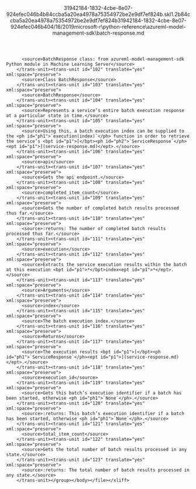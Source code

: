 <?xml version="1.0"?><xliff version="1.2" xmlns="urn:oasis:names:tc:xliff:document:1.2" xmlns:xsi="http://www.w3.org/2001/XMLSchema-instance" xsi:schemaLocation="urn:oasis:names:tc:xliff:document:1.2 xliff-core-1.2-transitional.xsd"><file datatype="xml" original="batch-response.md" source-language="en-US" target-language="en-US"><header><tool tool-id="mdxliff" tool-name="mdxliff" tool-version="1.0-d1654b2" tool-company="Microsoft" /><xliffext:skl_file_name xmlns:xliffext="urn:microsoft:content:schema:xliffextensions">31942184-1832-4cbe-8e07-924efec046b4b84ccba5a20ea4978a75354972be2e9df7ef824b.skl</xliffext:skl_file_name><xliffext:version xmlns:xliffext="urn:microsoft:content:schema:xliffextensions">1.2</xliffext:version><xliffext:ms.openlocfilehash xmlns:xliffext="urn:microsoft:content:schema:xliffextensions">b84ccba5a20ea4978a75354972be2e9df7ef824b</xliffext:ms.openlocfilehash><xliffext:ms.sourcegitcommit xmlns:xliffext="urn:microsoft:content:schema:xliffextensions">31942184-1832-4cbe-8e07-924efec046b4</xliffext:ms.sourcegitcommit><xliffext:ms.lasthandoff xmlns:xliffext="urn:microsoft:content:schema:xliffextensions">04/18/2019</xliffext:ms.lasthandoff><xliffext:ms.openlocfilepath xmlns:xliffext="urn:microsoft:content:schema:xliffextensions">microsoft-r\python-reference\azureml-model-management-sdk\batch-response.md</xliffext:ms.openlocfilepath></header><body><group id="content" extype="content"><trans-unit id="101" translate="yes" xml:space="preserve" restype="x-metadata">
          <source>BatchResponse class: from azureml-model-management-sdk Python module in Machine Learning Server</source>
        </trans-unit><trans-unit id="102" translate="yes" xml:space="preserve">
          <source>Class BatchResponse</source>
        </trans-unit><trans-unit id="103" translate="yes" xml:space="preserve">
          <source>BatchResponse</source>
        </trans-unit><trans-unit id="104" translate="yes" xml:space="preserve">
          <source>Represents a service’s entire batch execution response at a particular state in time.</source>
        </trans-unit><trans-unit id="105" translate="yes" xml:space="preserve">
          <source>Using this, a batch execution index can be supplied to the <ph id="ph1">`execution(index)`</ph> function in order to retrieve the service’s <bpt id="p1">[</bpt><ph id="ph2">`ServiceResponse`</ph><ept id="p1">](service-response.md)</ept>.</source>
        </trans-unit><trans-unit id="106" translate="yes" xml:space="preserve">
          <source>api</source>
        </trans-unit><trans-unit id="107" translate="yes" xml:space="preserve">
          <source>Gets the api endpoint.</source>
        </trans-unit><trans-unit id="108" translate="yes" xml:space="preserve">
          <source>completed_item_count</source>
        </trans-unit><trans-unit id="109" translate="yes" xml:space="preserve">
          <source>Gets the number of completed batch results processed thus far.</source>
        </trans-unit><trans-unit id="110" translate="yes" xml:space="preserve">
          <source>:returns: The number of completed batch results processed thus far.</source>
        </trans-unit><trans-unit id="111" translate="yes" xml:space="preserve">
          <source>execution</source>
        </trans-unit><trans-unit id="112" translate="yes" xml:space="preserve">
          <source>Extracts the service execution results within the batch at this execution <bpt id="p1">*</bpt>index<ept id="p1">*</ept>.</source>
        </trans-unit><trans-unit id="113" translate="yes" xml:space="preserve">
          <source>Arguments</source>
        </trans-unit><trans-unit id="114" translate="yes" xml:space="preserve">
          <source>index</source>
        </trans-unit><trans-unit id="115" translate="yes" xml:space="preserve">
          <source>The batch execution index.</source>
        </trans-unit><trans-unit id="116" translate="yes" xml:space="preserve">
          <source>Returns</source>
        </trans-unit><trans-unit id="117" translate="yes" xml:space="preserve">
          <source>The execution results <bpt id="p1">[</bpt><ph id="ph1">`ServiceResponse`</ph><ept id="p1">](service-response.md)</ept>.</source>
        </trans-unit><trans-unit id="118" translate="yes" xml:space="preserve">
          <source>execution_id</source>
        </trans-unit><trans-unit id="119" translate="yes" xml:space="preserve">
          <source>Gets this batch’s execution identifier if a batch has been started, otherwise <ph id="ph1">`None`</ph>.</source>
        </trans-unit><trans-unit id="120" translate="yes" xml:space="preserve">
          <source>:returns: This batch’s execution identifier if a batch has been started, otherwise <ph id="ph1">`None`</ph>.</source>
        </trans-unit><trans-unit id="121" translate="yes" xml:space="preserve">
          <source>total_item_count</source>
        </trans-unit><trans-unit id="122" translate="yes" xml:space="preserve">
          <source>Gets the total number of batch results processed in any state.</source>
        </trans-unit><trans-unit id="123" translate="yes" xml:space="preserve">
          <source>:returns: The total number of batch results processed in any state.</source>
        </trans-unit></group></body></file></xliff>